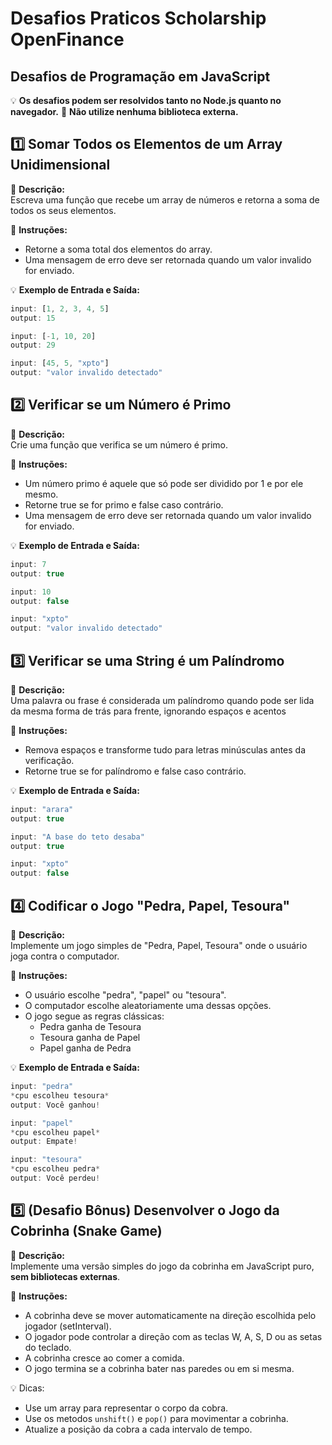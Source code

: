 # Desafios Praticos Scholarship OpenFinance

## **Desafios de Programação em JavaScript**  
💡 **Os desafios podem ser resolvidos tanto no Node.js quanto no navegador.**
🚫 **Não utilize nenhuma biblioteca externa.**

## **1️⃣ Somar Todos os Elementos de um Array Unidimensional**
📌 **Descrição:**  
Escreva uma função que recebe um array de números e retorna a soma de todos os seus elementos.  

📌 **Instruções:**  
- Retorne a soma total dos elementos do array.
- Uma mensagem de erro deve ser retornada quando um valor invalido for enviado.

💡 **Exemplo de Entrada e Saída:** 
```javascript
input: [1, 2, 3, 4, 5]
output: 15

input: [-1, 10, 20]
output: 29

input: [45, 5, "xpto"]
output: "valor invalido detectado"
```


## **2️⃣ Verificar se um Número é Primo**
📌 **Descrição:**  
Crie uma função que verifica se um número é primo.  

📌 **Instruções:**  
- Um número primo é aquele que só pode ser dividido por 1 e por ele mesmo.
- Retorne true se for primo e false caso contrário.
- Uma mensagem de erro deve ser retornada quando um valor invalido for enviado.

💡 **Exemplo de Entrada e Saída:** 
```javascript
input: 7
output: true

input: 10
output: false

input: "xpto"
output: "valor invalido detectado"
```

## **3️⃣ Verificar se uma String é um Palíndromo**
📌 **Descrição:**  
Uma palavra ou frase é considerada um palíndromo quando pode ser lida da mesma forma de trás para frente, ignorando espaços e acentos

📌 **Instruções:**  
- Remova espaços e transforme tudo para letras minúsculas antes da verificação.
- Retorne true se for palíndromo e false caso contrário.

💡 **Exemplo de Entrada e Saída:** 
```javascript
input: "arara"
output: true

input: "A base do teto desaba"
output: true

input: "xpto"
output: false
```

## **4️⃣ Codificar o Jogo "Pedra, Papel, Tesoura"**
📌 **Descrição:**  
Implemente um jogo simples de "Pedra, Papel, Tesoura" onde o usuário joga contra o computador.

📌 **Instruções:**  
- O usuário escolhe "pedra", "papel" ou "tesoura".
- O computador escolhe aleatoriamente uma dessas opções.
- O jogo segue as regras clássicas: 
  - Pedra ganha de Tesoura
  - Tesoura ganha de Papel
  - Papel ganha de Pedra

💡 **Exemplo de Entrada e Saída:** 
```javascript
input: "pedra"
*cpu escolheu tesoura*
output: Você ganhou!

input: "papel"
*cpu escolheu papel*
output: Empate!

input: "tesoura"
*cpu escolheu pedra*
output: Você perdeu!
```

## **5️⃣ (Desafio Bônus) Desenvolver o Jogo da Cobrinha (Snake Game)**
📌 **Descrição:**  
Implemente uma versão simples do jogo da cobrinha em JavaScript puro, **sem bibliotecas externas**.

📌 **Instruções:**  
- A cobrinha deve se mover automaticamente na direção escolhida pelo jogador (setInterval).
- O jogador pode controlar a direção com as teclas W, A, S, D ou as setas do teclado.
- A cobrinha cresce ao comer a comida.
- O jogo termina se a cobrinha bater nas paredes ou em si mesma.

💡 Dicas:
- Use um array para representar o corpo da cobra.
- Use os metodos `unshift()` e `pop()` para movimentar a cobrinha.
- Atualize a posição da cobra a cada intervalo de tempo.